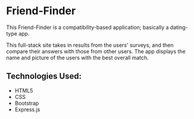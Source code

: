 # Friend-Finder

This Friend-Finder is a compatibility-based application; basically a dating-type app. 

This full-stack site takes in results from the users' surveys, and then compare their answers with those from other users. The app displays the name and picture of the users with the best overall match. 

## Technologies Used:
- HTML5
- CSS
- Bootstrap
- Express.js
